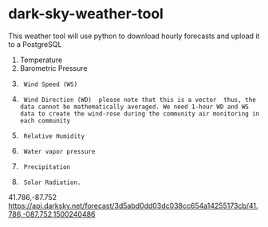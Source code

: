 # dark-sky-weather-tool
This weather tool will use python to download hourly forecasts and upload it to a PostgreSQL
1) Temperature
2) Barometric Pressure
3)      Wind Speed (WS)
4)      Wind Direction (WD)  please note that this is a vector  thus, the data cannot be mathematically averaged. We need 1-hour WD and WS data to create the wind-rose during the community air monitoring in each community
5)      Relative Humidity
6)      Water vapor pressure
7)      Precipitation
8)      Solar Radiation.

41.786,-87.752
  https://api.darksky.net/forecast/3d5abd0dd03dc038cc654a14255173cb/41.786,-087.752,1500240486
